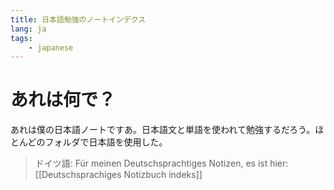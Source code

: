 ```yaml
---
title: 日本語勉強のノートインデクス
lang: ja
tags:
    - japanese
---
```

# あれは何で？
あれは僕の日本語ノートですあ。日本語文と単語を使われて勉強するだろう。ほとんどのフォルダで日本語を使用した。

 > ドイツ語: Für meinen Deutschsprachtiges Notizen, es ist hier: [[Deutschsprachiges Notizbuch indeks]]

